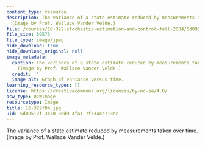 ```yaml
---
content_type: resource
description: The variance of a state estimate reduced by measurements taken over time.
  (Image by Prof. Wallace Vander Velde.)
file: /courses/16-322-stochastic-estimation-and-control-fall-2004/5d09512f3c708dd94fa17f334ec713ec_16-322f04.jpg
file_size: 50573
file_type: image/jpeg
hide_download: true
hide_download_original: null
image_metadata:
  caption: The variance of a state estimate reduced by measurements taken over time.
    (Image by Prof. Wallace Vander Velde.)
  credit: ''
  image-alt: Graph of variance versus time.
learning_resource_types: []
license: https://creativecommons.org/licenses/by-nc-sa/4.0/
ocw_type: OCWImage
resourcetype: Image
title: 16-322f04.jpg
uid: 5d09512f-3c70-8dd9-4fa1-7f334ec713ec
---
```

The variance of a state estimate reduced by measurements taken over time. (Image by Prof. Wallace Vander Velde.)